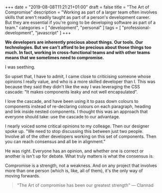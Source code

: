 +++
date = "2019-08-08T11:21:21+01:00"
draft = false
title = "The Art of Compromise"
description = "Working as part of a larger team often involves skills that aren't readily taught as part of a person's development career. But they are essential if you're going to be developing software as part of a team."
categories = [
  "development",
  "personal"
]
tags = [
    "professional-development",
   "javascript"
]
+++

**We developers are inherently precious about things. Our tools. Our technologies. But we can't afford to be precious about those things too much. In fact, working in cross-functional teams and with other teams means that we sometimes need to compromise.**

I was seething. 

So upset that, I have to admit, I came close to criticising someone whose opinions I really value, and who is a more skilled developer than I. This was because they said they didn't like the way I was leveraging the CSS cascade: "It makes components leaky and not well encapsulated".

I love the cascade, and have been using it to pass down colours to components instead of re-declaring colours on each paragraph, heading and link inside nested components. I thought this was an approach that everyone should take: use the cascade to our advantage.

I nearly voiced some critical opinions to my colleage. Then our designer spoke up. "We need to stop discussing this between just two people. Involve all of the other developers working on this set of components. Then you can reach consensus and all be in alignment."

He was right. Everyone has an opinion, and whether one is correct or another is isn't up for debate. What truly matters is what the consensus is.

Compromise is a strength, not a weakness. And on any project that involves more than one person (which is, like, all of them), it's the only way of moving forwards.

> "The Art of compromise has been our greatest strength" &mdash; Clannad

